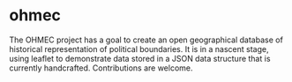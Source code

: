 # ohmec
The OHMEC project has a goal to create an open geographical database of historical representation of political boundaries. 
It is in a nascent stage, using leaflet to demonstrate data stored in a JSON data structure that is currently handcrafted. Contributions are welcome.
